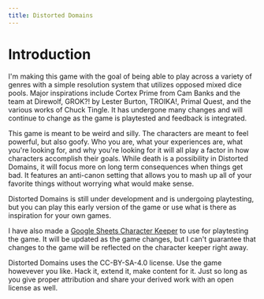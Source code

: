```yaml
---
title: Distorted Domains
---
```

# Introduction

I'm making this game with the goal of being able to play across a variety of genres with a simple resolution system that utilizes opposed mixed dice pools. Major inspirations include Cortex Prime from Cam Banks and the team at Direwolf, GROK?! by Lester Burton, TROIKA!, Primal Quest, and the various works of Chuck Tingle. It has undergone many changes and will continue to change as the game is playtested and feedback is integrated.

This game is meant to be weird and silly. The characters are meant to feel powerful, but also goofy. Who you are, what your experiences are, what you're looking for, and why you're looking for it will all play a factor in how characters accomplish their goals. While death is a possibility in Distorted Domains, it will focus more on long term consequences when things get bad. It features an anti-canon setting that allows you to mash up all of your favorite things without worrying what would make sense.

Distorted Domains is still under development and is undergoing playtesting, but you can play this early version of the game or use what is there as inspiration for your own games.

I have also made a [Google Sheets Character Keeper](https://docs.google.com/spreadsheets/d/1iD2N3VkBVdb9CuRejHPc5lP251gvXEScqiSs3g6OBUU/edit?usp=sharing) to use for playtesting the game. It will be updated as the game changes, but I can't guarantee that changes to the game will be reflected on the character keeper right away.

Distorted Domains uses the CC-BY-SA-4.0 license. Use the game howevever you like. Hack it, extend it, make content for it. Just so long as you give proper attribution and share your derived work with an open license as well.
